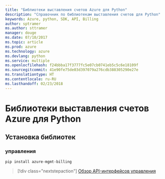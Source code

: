 ```yaml
---
title: "Библиотеки выставления счетов Azure для Python"
description: "Справочник по библиотекам выставления счетов для Python"
keywords: Azure, python, SDK, API, Billing
author: sptramer
ms.author: sttramer
manager: douge
ms.date: 07/10/2017
ms.topic: article
ms.prod: azure
ms.technology: azure
ms.devlang: python
ms.service: multiple
ms.openlocfilehash: f24bbba17f3777fc5e07cb0741eb5c5c6e18109f
ms.sourcegitcommit: 41e90fe75de03d397079a276cdb388305290e27e
ms.translationtype: HT
ms.contentlocale: ru-RU
ms.lasthandoff: 02/23/2018
---
```

# <a name="azure-billing-libraries-for-python"></a>Библиотеки выставления счетов Azure для Python

## <a name="install-the-libraries"></a>Установка библиотек


### <a name="management"></a>управления

```bash
pip install azure-mgmt-billing
```
> [!div class="nextstepaction"]
> [Обзор API-интерфейсов управления](/python/api/overview/azure/billing/management)